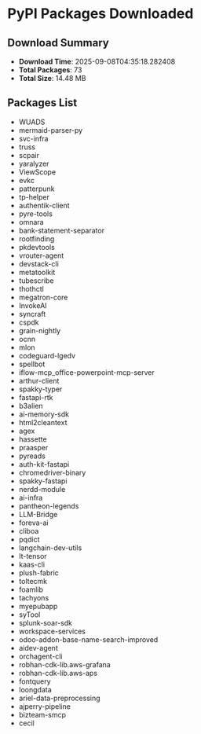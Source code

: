 # PyPI Packages Downloaded

## Download Summary
- **Download Time**: 2025-09-08T04:35:18.282408
- **Total Packages**: 73
- **Total Size**: 14.48 MB

## Packages List
- WUADS
- mermaid-parser-py
- svc-infra
- truss
- scpair
- yaralyzer
- ViewScope
- evkc
- patterpunk
- tp-helper
- authentik-client
- pyre-tools
- omnara
- bank-statement-separator
- rootfinding
- pkdevtools
- vrouter-agent
- devstack-cli
- metatoolkit
- tubescribe
- thothctl
- megatron-core
- InvokeAI
- syncraft
- cspdk
- grain-nightly
- ocnn
- mlon
- codeguard-lgedv
- spellbot
- iflow-mcp_office-powerpoint-mcp-server
- arthur-client
- spakky-typer
- fastapi-rtk
- b3alien
- ai-memory-sdk
- html2cleantext
- agex
- hassette
- praasper
- pyreads
- auth-kit-fastapi
- chromedriver-binary
- spakky-fastapi
- nerdd-module
- ai-infra
- pantheon-legends
- LLM-Bridge
- foreva-ai
- cliboa
- pqdict
- langchain-dev-utils
- lt-tensor
- kaas-cli
- plush-fabric
- toltecmk
- foamlib
- tachyons
- myepubapp
- syTool
- splunk-soar-sdk
- workspace-services
- odoo-addon-base-name-search-improved
- aidev-agent
- orchagent-cli
- robhan-cdk-lib.aws-grafana
- robhan-cdk-lib.aws-aps
- fontquery
- loongdata
- ariel-data-preprocessing
- ajperry-pipeline
- bizteam-smcp
- cecil
